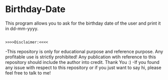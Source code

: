 # Birthday-Date
This program allows you to ask for the birthday date of the user and print it in dd-mm-yyyy.

                                                              >>>>Disclaimer:<<<<
-This repository is only for educational purpose and reference purpose. Any profitable use is strictly prohibited! Any publication wtih reference to this repository should include the author into credit. Thank You :) -If you found any issue with respect to this repository or if you just want to say hi, please feel free to talk to me!
